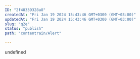 ```yaml
---
ID: "2f48339328a8"
createdAt: "Fri Jan 19 2024 15:43:46 GMT+0300 (GMT+03:00)"
updatedAt: "Fri Jan 19 2024 15:43:46 GMT+0300 (GMT+03:00)"
slug: "q2e"
status: "publish"
path: "contentrain/Alert"

---
```

undefined